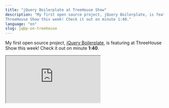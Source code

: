 ```yaml
---
title: "jQuery Boilerplate at TreeHouse Show"
description: "My first open source project, jQuery Boilerplate, is featuring at
ThreeHouse Show this week! Check it out on minute 1:40."
language: "en"
slug: jqbp-on-treehouse
---
```


My first open source project, [jQuery Boilerplate](http://jqueryboilerplate.com), is featuring at ThreeHouse Show this week! Check it out on minute **1:40**.

<div class="iframe-wrap">
  <iframe src="http://www.youtube.com/embed/zudHBOdcMdg">
  </iframe>
</div>